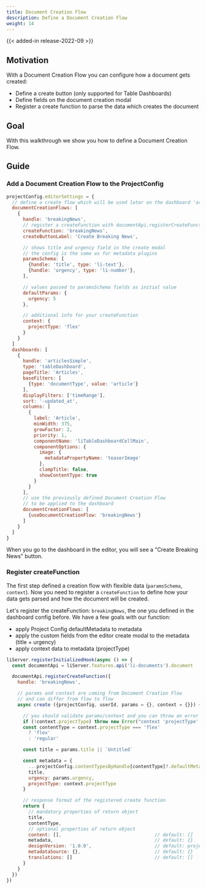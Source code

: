 ```yaml
---
title: Document Creation Flow
description: Define a Document Creation Flow
weight: 14
---
```


{{< added-in release-2022-09 >}}

## Motivation

With a Document Creation Flow you can configure how a document gets created:

- Define a create button (only supported for Table Dashboards)
- Define fields on the document creation modal
- Register a create function to parse the data which creates the document

## Goal

With this walkthrough we show you how to define a Document Creation Flow.


## Guide

### Add a Document Creation Flow to the ProjectConfig

```js
projectConfig.editorSettings = {
  // define a create flow which will be used later on the dashboard 'articleSimple'
  documentCreationFlows: [
    {
      handle: 'breakingNews',
      // register a createFunction with documentApi.registerCreateFunction (later in the guide)
      createFunction: 'breakingNews',
      createButtonLabel: 'Create Breaking News',

      // shows title and urgency field in the create modal
      // the config is the same as for metadata plugins
      paramsSchema: [
        {handle: 'title', type: 'li-text'},
        {handle: 'urgency', type: 'li-number'},
      ],

      // values passed to paramsSchema fields as initial value
      defaultParams: {
        urgency: 5
      },

      // additional info for your createFunction
      context: {
        projectType: 'flex'
      }
    }
  ]
  dashboards: [
    {
      handle: 'articlesSimple',
      type: 'tableDashboard',
      pageTitle: 'Articles',
      baseFilters: [
        {type: 'documentType', value: 'article'}
      ],
      displayFilters: ['timeRange'],
      sort: '-updated_at',
      columns: [
        {
          label: 'Article',
          minWidth: 375,
          growFactor: 2,
          priority: 1,
          componentName: 'liTableDashboardCellMain',
          componentOptions: {
            image: {
              metadataPropertyName: 'teaserImage'
            },
            clampTitle: false,
            showContentType: true
          }
        }
      ],
      // use the previously defined Document Creation Flow
      // to be applied to the dashboard
      documentCreationFlows: [
        {useDocumentCreationFlow: 'breakingNews'}
      ]
    }
  ]
}
```

When you go to the dashboard in the editor, you will see a "Create Breaking News" button.

### Register createFunction

The first step defined a creation flow with flexible data (`paramsSchema`, `context`). Now you need to register a `createFunction` to define how your data gets parsed and how the document will be created.

Let's register the createFunction: `breakingNews`, the one you defined in the dashboard config before. We have a few goals with our function:
- apply Project Config defaultMetadata to metadata
- apply the custom fields from the editor create modal to the metadata (title + urgency)
- apply context data to metadata (projectType)

```js
liServer.registerInitializedHook(async () => {
  const documentApi = liServer.features.api('li-documents').document

  documentApi.registerCreateFunction({
    handle: 'breakingNews',

    // params and context are coming from Document Creation Flow
    // and can differ from flow to flow
    async create ({projectConfig, userId, params = {}, context = {}}) {

      // you should validate params/context and you can throw an error
      if (!context.projectType) throw new Error("context 'projectType' is required")
      const contentType = context.projectType === 'flex'
        ? 'flex'
        : 'regular'

      const title = params.title || `Untitled`

      const metadata = {
        ...projectConfig.contentTypesByHandle[contentType]?.defaultMetadata,
        title,
        urgency: params.urgency,
        projectType: context.projectType
      }

      // response format of the registered create function
      return {
        // mandatory properties of return object
        title,
        contentType,
        // optional properties of return object
        content: [],                                  // default: []
        metadata,                                     // default: {}
        designVersion: '1.0.0',                       // default: project designVersion
        metadataSource: {},                           // default: {}
        translations: []                              // default: []
      }
    }
  })
})
```
